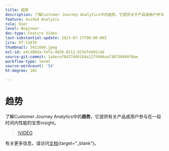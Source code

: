 ```yaml
---
title: 趋势
description: 了解Customer Journey Analytics中的趋势，它提供关于产品或用户参与在一段时间内的性能的宝贵insight。
feature: Guided Analysis
role: User
level: Beginner
doc-type: Feature Video
last-substantial-update: 2023-07-17T00:00:00Z
jira: KT-13676
thumbnail: 3421666.jpeg
exl-id: e4cd80da-fefa-4036-8212-923efeb65cdd
source-git-commit: 1a4ecef0d27d46164a1275906aaf36730468f0ae
workflow-type: tm+mt
source-wordcount: '54'
ht-degree: 18%

---
```


# 趋势

了解Customer Journey Analytics中的&#x200B;**趋势**，它提供有关产品或用户参与在一段时间内性能的宝贵insight。

>[!VIDEO](https://video.tv.adobe.com/v/3423437/?captions=chi_hans&learn=on)

有关更多信息，请访问[文档](https://experienceleague.adobe.com/docs/analytics-platform/using/guided-analysis/trends/usage.html?lang=zh-Hans){target="_blank"}。
